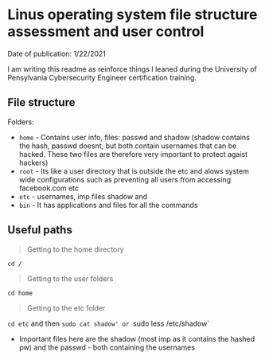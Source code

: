 
# Linus operating system file structure assessment and user control

Date of publication: 1/22/2021

I am writing this readme as reinforce things I leaned during the University of Pensylvania Cybersecurity Engineer certification training.

## File structure

Folders:<br>
- `home` - Contains user info, files: passwd and shadow (shadow contains the hash, passwd doesnt, but both contain usernames that can be hacked. These two files are therefore very important to protect agaist hackers)
- `root` - Its like a user directory that is outside the etc and alows system wide configurations such as preventing all users from accessing facebook.com etc
- `etc` - usernames, imp files shadow and 
- `bin` - It has applications and files for all the commands





## Useful paths

> Getting to the home directory

`cd /` 

> Getting to the user folders

`cd home`

> Getting to the etc folder

`cd etc` and then `sudo cat shadow' or `sudo less /etc/shadow`
- Important files here are the shadow (most imp as it contains the hashed pw) and the passwd - both containing the usernames